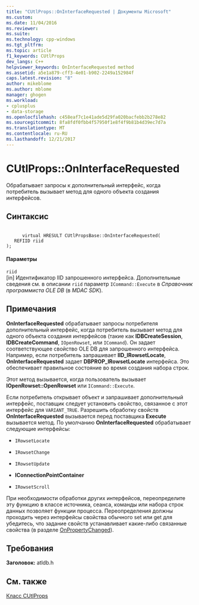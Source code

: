 ```yaml
---
title: "CUtlProps::OnInterfaceRequested | Документы Microsoft"
ms.custom: 
ms.date: 11/04/2016
ms.reviewer: 
ms.suite: 
ms.technology: cpp-windows
ms.tgt_pltfrm: 
ms.topic: article
f1_keywords: CUtlProps
dev_langs: C++
helpviewer_keywords: OnInterfaceRequested method
ms.assetid: a5e1a879-cff3-4e01-b902-2249a152984f
caps.latest.revision: "8"
author: mikeblome
ms.author: mblome
manager: ghogen
ms.workload:
- cplusplus
- data-storage
ms.openlocfilehash: c458eaf7c1e41ade5d29fa020bacfebb2b278e82
ms.sourcegitcommit: 8fa8fdf0fbb4f57950f1e8f4f9b81b4d39ec7d7a
ms.translationtype: MT
ms.contentlocale: ru-RU
ms.lasthandoff: 12/21/2017
---
```

# <a name="cutlpropsoninterfacerequested"></a>CUtlProps::OnInterfaceRequested
Обрабатывает запросы к дополнительный интерфейс, когда потребитель вызывает метод для одного объекта создания интерфейсов.  
  
## <a name="syntax"></a>Синтаксис  
  
```  
  
      virtual HRESULT CUtlPropsBase::OnInterfaceRequested(  
   REFIID riid  
);  
```  
  
#### <a name="parameters"></a>Параметры  
 `riid`  
 [in] Идентификатор IID запрошенного интерфейса. Дополнительные сведения см. в описании `riid` параметр `ICommand::Execute` в *Справочник программиста OLE DB* (в *MDAC SDK*).  
  
## <a name="remarks"></a>Примечания  
 **OnInterfaceRequested** обрабатывает запросы потребителя дополнительный интерфейс, когда потребитель вызывает метод для одного объекта создания интерфейсов (такие как **IDBCreateSession**, **IDBCreateCommand**, `IOpenRowset`, или `ICommand`). Он задает соответствующее свойство OLE DB для запрошенного интерфейса. Например, если потребитель запрашивает **IID_IRowsetLocate**, **OnInterfaceRequested** задает **DBPROP_IRowsetLocate** интерфейса. Это обеспечивает правильное состояние во время создания набора строк.  
  
 Этот метод вызывается, когда пользователь вызывает **IOpenRowset::OpenRowset** или `ICommand::Execute`.  
  
 Если потребитель открывает объект и запрашивает дополнительный интерфейс, поставщик следует установить свойство, связанное с этот интерфейс для `VARIANT_TRUE`. Разрешить обработку свойств **OnInterfaceRequested** вызывается перед поставщика **Execute** вызывается метод. По умолчанию **OnInterfaceRequested** обрабатывает следующие интерфейсы:  
  
-   `IRowsetLocate`  
  
-   `IRowsetChange`  
  
-   `IRowsetUpdate`  
  
-   **IConnectionPointContainer**  
  
-   `IRowsetScroll`  
  
 При необходимости обработки других интерфейсов, переопределите эту функцию в классе источника, сеанса, команды или набора строк данных позволяет функции процесса. Переопределения должны проходить через интерфейсы свойства обычного set или get для убедитесь, что задание свойств устанавливает какие-либо связанные свойства (в разделе [OnPropertyChanged](../../data/oledb/cutlprops-onpropertychanged.md)).  
  
## <a name="requirements"></a>Требования  
 **Заголовок:** atldb.h  
  
## <a name="see-also"></a>См. также  
 [Класс CUtlProps](../../data/oledb/cutlprops-class.md)